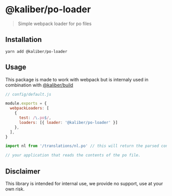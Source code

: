 # @kaliber/po-loader
> Simple webpack loader for po files

## Installation

```
yarn add @kaliber/po-loader
```

## Usage

This package is made to work with webpack but is internaly used in combination with [@kaliber/build](https://github.com/kaliberjs/build)

```js
// config/default.js

module.exports = {
  webpackLoaders: [
    {
      test: /\.po$/,
      loaders: [{ loader: '@kaliber/po-loader' }]
    },
  ],
}
```

```js
import nl from '/translations/nl.po' // this will return the parsed contents of the po file

// your application that reads the contents of the po file.
```

## Disclaimer
This library is intended for internal use, we provide no support, use at your own risk.
